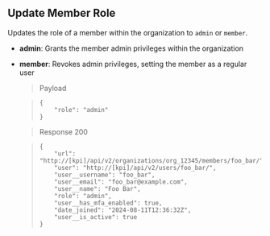 ## Update Member Role

Updates the role of a member within the organization to `admin` or
`member`.

- **admin**: Grants the member admin privileges within the organization
- **member**: Revokes admin privileges, setting the member as a regular user

    > Payload

    >     {
    >         "role": "admin"
    >     }

    > Response 200

    >     {
    >         "url": "http://[kpi]/api/v2/organizations/org_12345/members/foo_bar/",
    >         "user": "http://[kpi]/api/v2/users/foo_bar/",
    >         "user__username": "foo_bar",
    >         "user__email": "foo_bar@example.com",
    >         "user__name": "Foo Bar",
    >         "role": "admin",
    >         "user__has_mfa_enabled": true,
    >         "date_joined": "2024-08-11T12:36:32Z",
    >         "user__is_active": true
    >     }
